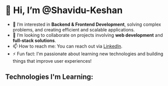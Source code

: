 # 👋 Hi, I’m @Shavidu-Keshan

- 👀 I’m interested in **Backend & Frontend Development**, solving complex problems, and creating efficient and scalable applications.
- 💞️ I’m looking to collaborate on projects involving **web development** and **full-stack solutions**.
- 📫 How to reach me: You can reach out via [LinkedIn](https://www.linkedin.com/in/shavidu-keshan-0737412b4/).
- ⚡ Fun fact: I'm passionate about learning new technologies and building things that improve user experiences!

## Technologies I'm Learning:

<div style="display: flex; gap: 15px; flex-wrap: wrap;">
  <!-- React -->
  <a href="https://reactjs.org" target="_blank" title="React">
    <i class="fab fa-react fa-3x tech-icon" style="color: #61DAFB;"></i>
  </a>

  <!-- Next.js -->
  <a href="https://nextjs.org/" target="_blank" title="Next.js">
    <i class="fab fa-node fa-3x tech-icon" style="color: #000000;"></i>
  </a>

  <!-- Flutter -->
  <a href="https://flutter.dev/" target="_blank" title="Flutter">
    <i class="fab fa-android fa-3x tech-icon" style="color: #02569B;"></i>
  </a>

  <!-- Dart -->
  <a href="https://dart.dev/" target="_blank" title="Dart">
    <i class="fab fa-dart fa-3x tech-icon" style="color: #0175C2;"></i>
  </a>

  <!-- TypeScript -->
  <a href="https://www.typescriptlang.org/" target="_blank" title="TypeScript">
    <i class="fab fa-js-square fa-3x tech-icon" style="color: #3178C6;"></i>
  </a>

  <!-- JavaScript -->
  <a href="https://developer.mozilla.org/en-US/docs/Web/JavaScript" target="_blank" title="JavaScript">
    <i class="fab fa-js fa-3x tech-icon" style="color: #F7DF1E;"></i>
  </a>

  <!-- Tailwind CSS -->
  <a href="https://tailwindcss.com/" target="_blank" title="Tailwind CSS">
    <i class="fab fa-css3 fa-3x tech-icon" style="color: #06B6D4;"></i>
  </a>

  <!-- MongoDB -->
  <a href="https://www.mongodb.com/" target="_blank" title="MongoDB">
    <i class="fab fa-database fa-3x tech-icon" style="color: #47A248;"></i>
  </a>

  <!-- Firebase -->
  <a href="https://firebase.google.com/" target="_blank" title="Firebase">
    <i class="fab fa-fire fa-3x tech-icon" style="color: #FFCA28;"></i>
  </a>

  <!-- Appwrite -->
  <a href="https://appwrite.io/" target="_blank" title="Appwrite">
    <i class="fab fa-cloud fa-3x tech-icon" style="color: #000000;"></i>
  </a>

  <!-- MySQL -->
  <a href="https://www.mysql.com/" target="_blank" title="MySQL">
    <i class="fab fa-mysql fa-3x tech-icon" style="color: #4479A1;"></i>
  </a>

  <!-- Java -->
  <a href="https://www.oracle.com/java/" target="_blank" title="Java">
    <i class="fab fa-java fa-3x tech-icon" style="color: #007396;"></i>
  </a>
</div>



<!-- Add this CSS to your profile to make icons animated on hover -->
<style>
  .tech-icon {
    transition: transform 0.3s ease, color 0.3s ease;
  }

  .tech-icon:hover {
    transform: scale(1.2);
    color: #ff8c00; /* Change icon color on hover */
    cursor: pointer;
  }
</style>
<head>
  <!-- Add this in your HTML (GitHub README supports this in the HTML portion) -->
  <link href="https://cdnjs.cloudflare.com/ajax/libs/font-awesome/5.15.4/css/all.min.css" rel="stylesheet">
</head>



<!--- Add this section to your GitHub profile README for better visualization --->

<!---
Shavidu-Keshan/Shavidu-Keshan is a ✨ special ✨ repository because its `README.md` (this file) appears on your GitHub profile.
You can click the Preview link to take a look at your changes.
--->
